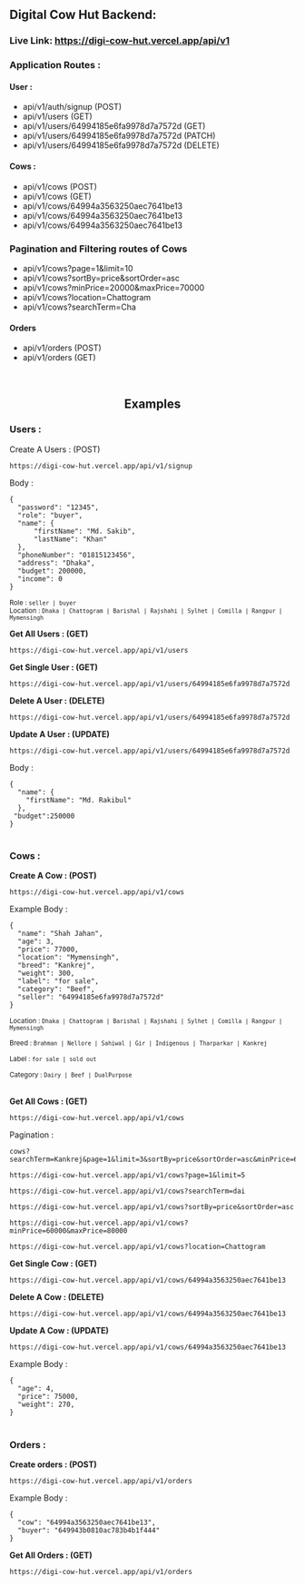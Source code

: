 ## Digital Cow Hut Backend:

### Live Link: https://digi-cow-hut.vercel.app/api/v1

### Application Routes :

#### User :

- api/v1/auth/signup (POST)
- api/v1/users (GET)
- api/v1/users/64994185e6fa9978d7a7572d (GET)
- api/v1/users/64994185e6fa9978d7a7572d (PATCH)
- api/v1/users/64994185e6fa9978d7a7572d (DELETE)

#### Cows :

- api/v1/cows (POST)
- api/v1/cows (GET)
- api/v1/cows/64994a3563250aec7641be13
- api/v1/cows/64994a3563250aec7641be13
- api/v1/cows/64994a3563250aec7641be13

### Pagination and Filtering routes of Cows

- api/v1/cows?page=1&limit=10
- api/v1/cows?sortBy=price&sortOrder=asc
- api/v1/cows?minPrice=20000&maxPrice=70000
- api/v1/cows?location=Chattogram
- api/v1/cows?searchTerm=Cha

#### Orders

- api/v1/orders (POST)
- api/v1/orders (GET)

<br>

<h2 align="center">
    Examples
</h2>

### Users :

Create A Users : (POST)

`https://digi-cow-hut.vercel.app/api/v1/signup`

Body :

```
{
  "password": "12345",
  "role": "buyer",
  "name": {
      "firstName": "Md. Sakib",
      "lastName": "Khan"
  },
  "phoneNumber": "01815123456",
  "address": "Dhaka",
  "budget": 200000,
  "income": 0
}
```

<small>Role : `seller | buyer`</small><br/> <small>Location : `Dhaka | Chattogram | Barishal | Rajshahi | Sylhet | Comilla | Rangpur | Mymensingh`</small>

**Get All Users : (GET)**

`https://digi-cow-hut.vercel.app/api/v1/users`

**Get Single User : (GET)**

`https://digi-cow-hut.vercel.app/api/v1/users/64994185e6fa9978d7a7572d`

**Delete A User : (DELETE)**

`https://digi-cow-hut.vercel.app/api/v1/users/64994185e6fa9978d7a7572d`

**Update A User : (UPDATE)**

`https://digi-cow-hut.vercel.app/api/v1/users/64994185e6fa9978d7a7572d`

Body :

```
{
  "name": {
    "firstName": "Md. Rakibul"
  },
 "budget":250000
}
```

<h1></h1>

### Cows :

**Create A Cow : (POST)**

`https://digi-cow-hut.vercel.app/api/v1/cows`

Example Body :

```
{
  "name": "Shah Jahan",
  "age": 3,
  "price": 77000,
  "location": "Mymensingh",
  "breed": "Kankrej",
  "weight": 300,
  "label": "for sale",
  "category": "Beef",
  "seller": "64994185e6fa9978d7a7572d"
}
```

<small>Location : `Dhaka | Chattogram | Barishal | Rajshahi | Sylhet | Comilla | Rangpur | Mymensingh`</small>

<small>Breed : `Brahman | Nellore | Sahiwal | Gir | Indigenous | Tharparkar | Kankrej`</small><br/>

<small>Label : `for sale | sold out`</small><br/>

<small>Category : `Dairy | Beef | DualPurpose`</small><br/><br/>

**Get All Cows : (GET)**

`https://digi-cow-hut.vercel.app/api/v1/cows`

Pagination :

```
cows?searchTerm=Kankrej&page=1&limit=3&sortBy=price&sortOrder=asc&minPrice=60000&maxPrice=80000&location=Chattogram

https://digi-cow-hut.vercel.app/api/v1/cows?page=1&limit=5

https://digi-cow-hut.vercel.app/api/v1/cows?searchTerm=dai

https://digi-cow-hut.vercel.app/api/v1/cows?sortBy=price&sortOrder=asc

https://digi-cow-hut.vercel.app/api/v1/cows?minPrice=60000&maxPrice=80000

https://digi-cow-hut.vercel.app/api/v1/cows?location=Chattogram

```

**Get Single Cow : (GET)**

`https://digi-cow-hut.vercel.app/api/v1/cows/64994a3563250aec7641be13`

**Delete A Cow : (DELETE)**

`https://digi-cow-hut.vercel.app/api/v1/cows/64994a3563250aec7641be13`

**Update A Cow : (UPDATE)**

`https://digi-cow-hut.vercel.app/api/v1/cows/64994a3563250aec7641be13`

Example Body :

```
{
  "age": 4,
  "price": 75000,
  "weight": 270,
}
```

<!--  -->

<h1></h1>

### Orders :

**Create orders : (POST)**

`https://digi-cow-hut.vercel.app/api/v1/orders`

Example Body :

```
{
  "cow": "64994a3563250aec7641be13",
  "buyer": "649943b0810ac783b4b1f444"
}
```

**Get All Orders : (GET)**

`https://digi-cow-hut.vercel.app/api/v1/orders`
